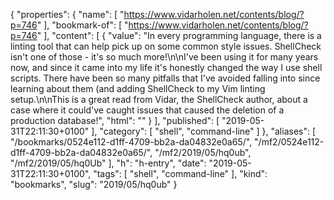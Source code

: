 {
  "properties": {
    "name": [
      "https://www.vidarholen.net/contents/blog/?p=746"
    ],
    "bookmark-of": [
      "https://www.vidarholen.net/contents/blog/?p=746"
    ],
    "content": [
      {
        "value": "In every programming language, there is a linting tool that can help pick up on some common style issues. ShellCheck isn't one of those - it's so much more!\n\nI've been using it for many years now, and since it came into my life it's honestly changed the way I use shell scripts. There have been so many pitfalls that I've avoided falling into since learning about them (and adding ShellCheck to my Vim linting setup.\n\nThis is a great read from Vidar, the ShellCheck author, about a case where it could've caught issues that caused the deletion of a production database!",
        "html": ""
      }
    ],
    "published": [
      "2019-05-31T22:11:30+0100"
    ],
    "category": [
      "shell",
      "command-line"
    ]
  },
  "aliases": [
    "/bookmarks/0524e112-d1ff-4709-bb2a-da04832e0a65/",
    "/mf2/0524e112-d1ff-4709-bb2a-da04832e0a65/",
    "/mf2/2019/05/hq0ub",
    "/mf2/2019/05/hq0Ub"
  ],
  "h": "h-entry",
  "date": "2019-05-31T22:11:30+0100",
  "tags": [
    "shell",
    "command-line"
  ],
  "kind": "bookmarks",
  "slug": "2019/05/hq0ub"
}
